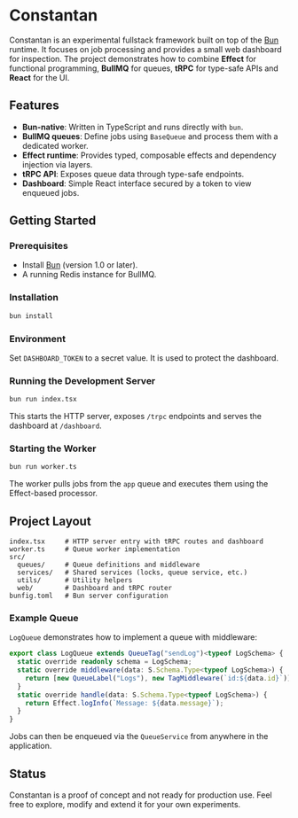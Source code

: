 # Constantan

Constantan is an experimental fullstack framework built on top of the [Bun](https://bun.sh) runtime. It focuses on job processing and provides a small web dashboard for inspection. The project demonstrates how to combine **Effect** for functional programming, **BullMQ** for queues, **tRPC** for type-safe APIs and **React** for the UI.

## Features

- **Bun-native**: Written in TypeScript and runs directly with `bun`.
- **BullMQ queues**: Define jobs using `BaseQueue` and process them with a dedicated worker.
- **Effect runtime**: Provides typed, composable effects and dependency injection via layers.
- **tRPC API**: Exposes queue data through type-safe endpoints.
- **Dashboard**: Simple React interface secured by a token to view enqueued jobs.

## Getting Started

### Prerequisites

- Install [Bun](https://bun.sh/docs/installation) (version 1.0 or later).
- A running Redis instance for BullMQ.

### Installation

```bash
bun install
```

### Environment

Set `DASHBOARD_TOKEN` to a secret value. It is used to protect the dashboard.

### Running the Development Server

```bash
bun run index.tsx
```

This starts the HTTP server, exposes `/trpc` endpoints and serves the dashboard at `/dashboard`.

### Starting the Worker

```bash
bun run worker.ts
```

The worker pulls jobs from the `app` queue and executes them using the Effect-based processor.

## Project Layout

```
index.tsx     # HTTP server entry with tRPC routes and dashboard
worker.ts     # Queue worker implementation
src/
  queues/     # Queue definitions and middleware
  services/   # Shared services (locks, queue service, etc.)
  utils/      # Utility helpers
  web/        # Dashboard and tRPC router
bunfig.toml   # Bun server configuration
```

### Example Queue

`LogQueue` demonstrates how to implement a queue with middleware:

```ts
export class LogQueue extends QueueTag("sendLog")<typeof LogSchema> {
  static override readonly schema = LogSchema;
  static override middleware(data: S.Schema.Type<typeof LogSchema>) {
    return [new QueueLabel("Logs"), new TagMiddleware(`id:${data.id}`)];
  }
  static override handle(data: S.Schema.Type<typeof LogSchema>) {
    return Effect.logInfo(`Message: ${data.message}`);
  }
}
```

Jobs can then be enqueued via the `QueueService` from anywhere in the application.

## Status

Constantan is a proof of concept and not ready for production use. Feel free to explore, modify and extend it for your own experiments.

